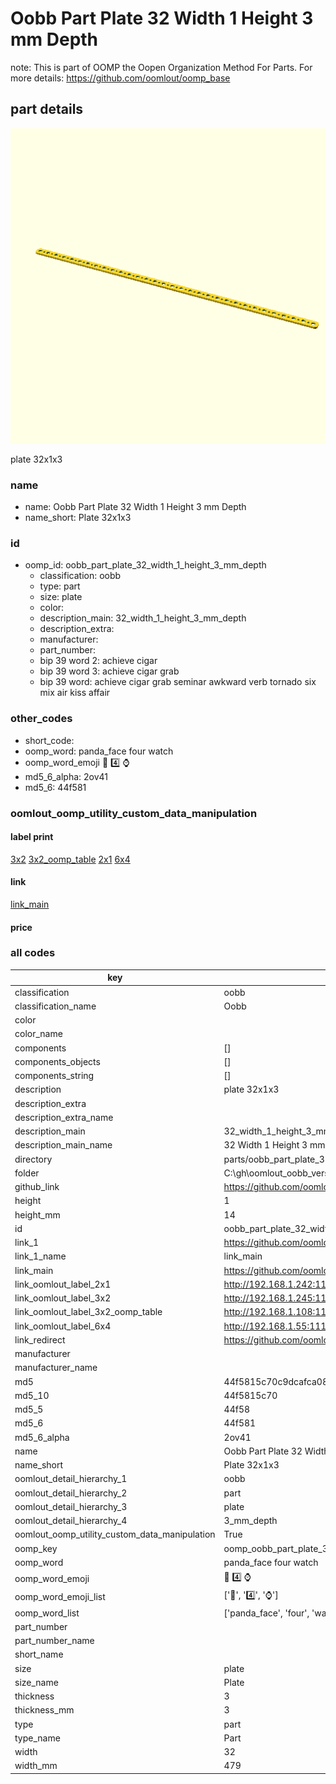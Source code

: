 # Oobb Part Plate 32 Width 1 Height 3 mm Depth  

note: This is part of OOMP the Oopen Organization Method For Parts. For more details: https://github.com/oomlout/oomp_base

##  part details
  

[![](3dpr.png)](3dpr.png)

plate 32x1x3



### name
* name: Oobb Part Plate 32 Width 1 Height 3 mm Depth
* name_short: Plate 32x1x3 
### id
* oomp_id: oobb_part_plate_32_width_1_height_3_mm_depth
  * classification: oobb
  * type: part
  * size: plate
  * color: 
  * description_main: 32_width_1_height_3_mm_depth
  * description_extra: 
  * manufacturer: 
  * part_number: 
  * bip 39 word 2: achieve cigar
  * bip 39 word 3: achieve cigar grab
  * bip 39 word: achieve cigar grab seminar awkward verb tornado six mix air kiss affair

### other_codes
* short_code: 
* oomp_word: panda_face four watch
* oomp_word_emoji :panda_face: :four: :watch:
* md5_6_alpha: 2ov41
* md5_6: 44f581






### oomlout_oomp_utility_custom_data_manipulation
#### label print
[3x2](http://192.168.1.245:1112/?label=oomp%202ov41)
[3x2_oomp_table](http://192.168.1.108:1112/?label=oomp%202ov41)
[2x1](http://192.168.1.242:1112/?label=oomp%202ov41)
[6x4](http://192.168.1.55:1112/?label=oomp%202ov41)    

#### link

[link_main](https://github.com/oomlout/oomlout_oobb_version_4_generated_parts/tree/main/navigation_oomp/oobb/part/plate/32_width_1_height_3_mm_depth/part)                              

#### price







### all codes 
| key | value |  
| --- | --- |  
| classification | oobb |  
| classification_name | Oobb |  
| color |  |  
| color_name |  |  
| components | [] |  
| components_objects | [] |  
| components_string | [] |  
| description | plate 32x1x3 |  
| description_extra |  |  
| description_extra_name |  |  
| description_main | 32_width_1_height_3_mm_depth |  
| description_main_name | 32 Width 1 Height 3 mm Depth |  
| directory | parts/oobb_part_plate_32_width_1_height_3_mm_depth |  
| folder | C:\gh\oomlout_oobb_version_4_generated_parts\parts\oobb_part_plate_32_width_1_height_3_mm_depth |  
| github_link | https://github.com/oomlout/oomlout_oomp_part_src/tree/main/parts/oobb_part_plate_32_width_1_height_3_mm_depth |  
| height | 1 |  
| height_mm | 14 |  
| id | oobb_part_plate_32_width_1_height_3_mm_depth |  
| link_1 | https://github.com/oomlout/oomlout_oobb_version_4_generated_parts/tree/main/navigation_oomp/oobb/part/plate/32_width_1_height_3_mm_depth/part |  
| link_1_name | link_main |  
| link_main | https://github.com/oomlout/oomlout_oobb_version_4_generated_parts/tree/main/navigation_oomp/oobb/part/plate/32_width_1_height_3_mm_depth/part |  
| link_oomlout_label_2x1 | http://192.168.1.242:1112/?label=oomp%202ov41 |  
| link_oomlout_label_3x2 | http://192.168.1.245:1112/?label=oomp%202ov41 |  
| link_oomlout_label_3x2_oomp_table | http://192.168.1.108:1112/?label=oomp%202ov41 |  
| link_oomlout_label_6x4 | http://192.168.1.55:1112/?label=oomp%202ov41 |  
| link_redirect | https://github.com/oomlout/oomlout_oobb_version_4_generated_parts/tree/main/parts/oobb_plate_32_01_03 |  
| manufacturer |  |  
| manufacturer_name |  |  
| md5 | 44f5815c70c9dcafca086c38ca8a380e |  
| md5_10 | 44f5815c70 |  
| md5_5 | 44f58 |  
| md5_6 | 44f581 |  
| md5_6_alpha | 2ov41 |  
| name | Oobb Part Plate 32 Width 1 Height 3 mm Depth |  
| name_short | Plate 32x1x3  |  
| oomlout_detail_hierarchy_1 | oobb |  
| oomlout_detail_hierarchy_2 | part |  
| oomlout_detail_hierarchy_3 | plate |  
| oomlout_detail_hierarchy_4 | 3_mm_depth |  
| oomlout_oomp_utility_custom_data_manipulation | True |  
| oomp_key | oomp_oobb_part_plate_32_width_1_height_3_mm_depth |  
| oomp_word | panda_face four watch |  
| oomp_word_emoji | :panda_face: :four: :watch: |  
| oomp_word_emoji_list | [':panda_face:', ':four:', ':watch:'] |  
| oomp_word_list | ['panda_face', 'four', 'watch'] |  
| part_number |  |  
| part_number_name |  |  
| short_name |  |  
| size | plate |  
| size_name | Plate |  
| thickness | 3 |  
| thickness_mm | 3 |  
| type | part |  
| type_name | Part |  
| width | 32 |  
| width_mm | 479 |  

